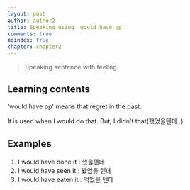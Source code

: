 ```yaml
---
layout: post
author: author2
title: Speaking using 'would have pp'
comments: true
noindex: true
chapter: chapter2
---
```

>Speaking sentence with feeling.

## Learning contents
'would have pp' means that regret in the past.

It is used when I would do that. But, I didn't that(했었을텐데..)

## Examples
1. I would have done it
: 했을텐데
2. I would have seen it
: 봤었을 텐데
3. I would have eaten it
: 먹었을 텐데
